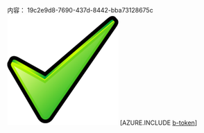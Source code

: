 内容： 19c2e9d8-7690-437d-8442-bba73128675c![图像](40489e1e-f239-4868-87f1-e77b1ccd6a85.png)
[AZURE.INCLUDE [b-token](9e1b72b0-acce-4353-9c90-5994d91899ff.md)]
